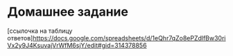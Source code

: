 # Домашнее задание 
[ссылочка на таблицу ответов]https://docs.google.com/spreadsheets/d/1eQhr7qZo8ePZdlfBw30riVx2y9J4KsuvajVrWfM6sjY/edit#gid=314378856
